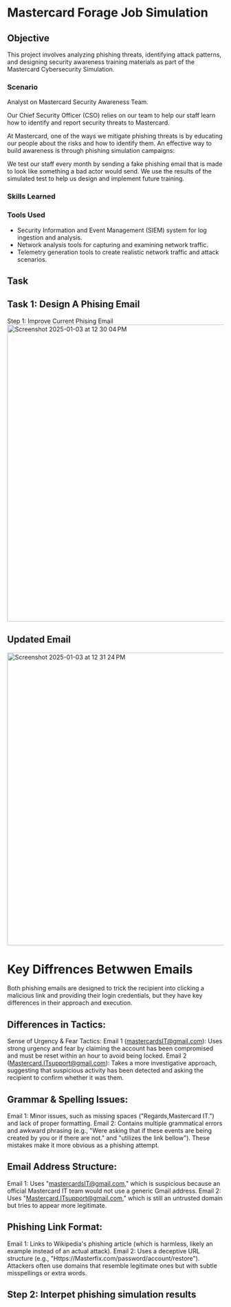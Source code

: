 # Mastercard Forage Job Simulation

## Objective

This project involves analyzing phishing threats, identifying attack patterns, and designing security awareness training materials as part of the Mastercard Cybersecurity Simulation.

### Scenario
Analyst on Mastercard Security Awareness Team.

Our Chief Security Officer (CSO) relies on our team to help our staff learn how to identify and report security threats to Mastercard.

At Mastercard, one of the ways we mitigate phishing threats is by educating our people about the risks and how to identify them. An effective way to build awareness is through phishing simulation campaigns:

We test our staff every month by sending a fake phishing email that is made to look like something a bad actor would send.
We use the results of the simulated test to help us design and implement future training.

### Skills Learned



### Tools Used

- Security Information and Event Management (SIEM) system for log ingestion and analysis.
- Network analysis tools for capturing and examining network traffic.
- Telemetry generation tools to create realistic network traffic and attack scenarios.

## Task

## Task 1: Design A Phising Email
Step 1: Improve Current Phising Email
<img width="690" alt="Screenshot 2025-01-03 at 12 30 04 PM" src="https://github.com/user-attachments/assets/36efefab-4011-46bd-9ad0-143bc49b0d11" />
## Updated Email
<img width="680" alt="Screenshot 2025-01-03 at 12 31 24 PM" src="https://github.com/user-attachments/assets/3c01770d-eab7-4259-90f4-272d83297f0d" />

# Key Diffrences Betwwen Emails 
Both phishing emails are designed to trick the recipient into clicking a malicious link and providing their login credentials, but they have key differences in their approach and execution.

## Differences in Tactics:
Sense of Urgency & Fear Tactics:
Email 1 (mastercardsIT@gmail.com): Uses strong urgency and fear by claiming the account has been compromised and must be reset within an hour to avoid being locked.
Email 2 (Mastercard.ITsupport@gmail.com): Takes a more investigative approach, suggesting that suspicious activity has been detected and asking the recipient to confirm whether it was them.
## Grammar & Spelling Issues:
Email 1: Minor issues, such as missing spaces ("Regards,Mastercard IT.") and lack of proper formatting.
Email 2: Contains multiple grammatical errors and awkward phrasing (e.g., "Were asking that if these events are being created by you or if there are not." and "utilizes the link bellow"). These mistakes make it more obvious as a phishing attempt.
## Email Address Structure:
Email 1: Uses "mastercardsIT@gmail.com," which is suspicious because an official Mastercard IT team would not use a generic Gmail address.
Email 2: Uses "Mastercard.ITsupport@gmail.com," which is still an untrusted domain but tries to appear more legitimate.
## Phishing Link Format:
Email 1: Links to Wikipedia's phishing article (which is harmless, likely an example instead of an actual attack).
Email 2: Uses a deceptive URL structure (e.g., "Https://Masterfix.com/password/account/restore"). Attackers often use domains that resemble legitimate ones but with subtle misspellings or extra words.

## Step 2: Interpet phishing simulation results


